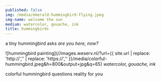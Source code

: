 ```yaml
---
published: false
img: /media/emerald-hummingbird-flying.jpeg
img-name: welcome the sun
medium: watercolor, gouache, ink
title: hummingbirds
---
```



a tiny hummingbird asks *are you here, now?*  
  
  
  
![hummingbird painting](//images.weserv.nl/?url={{ site.url | replace: 'http://','' | replace: 'https://','' }}/media/colorful-hummingbird.jpeg&h=800&output=jpg&q=65)
<span class='medium fr'>*watercolor, gouache, ink*</span>  
  
  
colorful hummingbird questions reality for you

